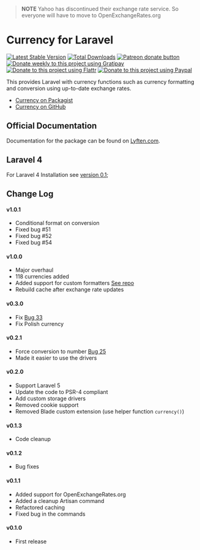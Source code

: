 > **NOTE** Yahoo has discontinued their exchange rate service. So everyone will have to move to OpenExchangeRates.org

# Currency for Laravel

[![Latest Stable Version](https://poser.pugx.org/torann/currency/v/stable.png)](https://packagist.org/packages/torann/currency)
[![Total Downloads](https://poser.pugx.org/torann/currency/downloads.png)](https://packagist.org/packages/torann/currency)
[![Patreon donate button](https://img.shields.io/badge/patreon-donate-yellow.svg)](https://www.patreon.com/torann)
[![Donate weekly to this project using Gratipay](https://img.shields.io/badge/gratipay-donate-yellow.svg)](https://gratipay.com/~torann)
[![Donate to this project using Flattr](https://img.shields.io/badge/flattr-donate-yellow.svg)](https://flattr.com/profile/torann)
[![Donate to this project using Paypal](https://img.shields.io/badge/Donate-PayPal-green.svg)](https://www.paypal.com/cgi-bin/webscr?cmd=_s-xclick&hosted_button_id=4CJA2A97NPYVU)

This provides Laravel with currency functions such as currency formatting and conversion using up-to-date exchange rates.

- [Currency on Packagist](https://packagist.org/packages/torann/currency)
- [Currency on GitHub](https://github.com/torann/laravel-currency)

## Official Documentation

Documentation for the package can be found on [Lyften.com](http://lyften.com/projects/laravel-currency/).

## Laravel 4

For Laravel 4 Installation see [version 0.1](https://github.com/Torann/laravel-currency/tree/0.1);

## Change Log

#### v1.0.1

- Conditional format on conversion
- Fixed bug #51
- Fixed bug #52
- Fixed bug #54

#### v1.0.0

- Major overhaul
- 118 currencies added
- Added support for custom formatters [See repo](https://github.com/Torann/laravel-currency/tree/master/src/Torann/Currency/Formatters)
- Rebuild cache after exchange rate updates

#### v0.3.0

- Fix [Bug 33](https://github.com/Torann/laravel-currency/issues/33)
- Fix Polish currency

#### v0.2.1

- Force conversion to number [Bug 25](https://github.com/Torann/laravel-currency/issues/25)
- Made it easier to use the drivers

#### v0.2.0

- Support Laravel 5
- Update the code to PSR-4 compliant
- Add custom storage drivers
- Removed cookie support
- Removed Blade custom extension (use helper function `currency()`)

#### v0.1.3

- Code cleanup

#### v0.1.2

- Bug fixes

#### v0.1.1

- Added support for OpenExchangeRates.org
- Added a cleanup Artisan command
- Refactored caching
- Fixed bug in the commands

#### v0.1.0

- First release
